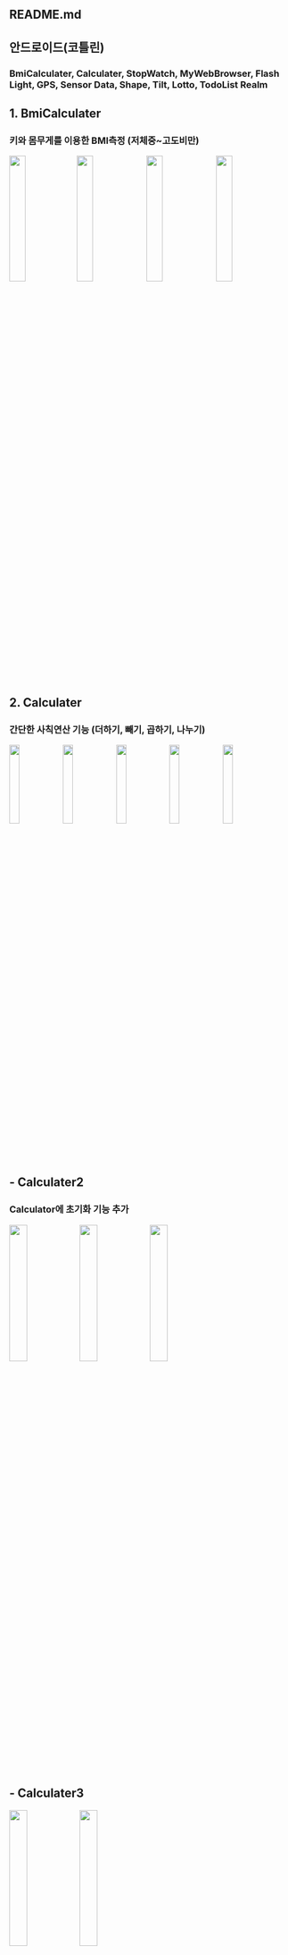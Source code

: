 ## README.md

## 안드로이드(코틀린)
### BmiCalculater, Calculater, StopWatch, MyWebBrowser, Flash Light, GPS, Sensor Data, Shape, Tilt, Lotto, TodoList Realm

## 1. BmiCalculater
### 키와 몸무게를 이용한 BMI측정 (저체중~고도비만)
<img src = "https://user-images.githubusercontent.com/76527391/123816528-5b66fb80-d932-11eb-82b6-fef8341a490a.JPG" width="24%"/><img src = "https://user-images.githubusercontent.com/76527391/123816536-5c982880-d932-11eb-9492-adca825901de.JPG" width="24%"/>
<img src = "https://user-images.githubusercontent.com/76527391/123816537-5c982880-d932-11eb-810b-9870c299e2ff.JPG" width="24%"/>
<img src = "https://user-images.githubusercontent.com/76527391/123816548-5dc95580-d932-11eb-90f8-7da6779a9f19.JPG" width="24%"/>

## 2. Calculater
### 간단한 사칙연산 기능 (더하기, 빼기, 곱하기, 나누기)
<img src = "https://user-images.githubusercontent.com/76527391/123814292-894b4080-d930-11eb-996a-4a775b008462.JPG" width="19%"/><img src = "https://user-images.githubusercontent.com/76527391/123814282-881a1380-d930-11eb-8e30-59f77785bb2e.JPG" width="19%"/><img src = "https://user-images.githubusercontent.com/76527391/123814287-88b2aa00-d930-11eb-9f8e-ecd1e9ee14a9.JPG" width="19%"/><img src = "https://user-images.githubusercontent.com/76527391/123814278-87817d00-d930-11eb-888b-7acbe717bb5d.JPG" width="19%"/><img src = "https://user-images.githubusercontent.com/76527391/123814291-88b2aa00-d930-11eb-939c-f0e11068f63f.JPG" width="19%"/>

## - Calculater2
### Calculator에 초기화 기능 추가
<img src = "https://user-images.githubusercontent.com/76527391/123816966-b993de80-d932-11eb-9017-7ecfc0189509.JPG" width="25%"/><img src = "https://user-images.githubusercontent.com/76527391/123816979-bac50b80-d932-11eb-88de-ab6f57da1141.JPG" width="25%"/><img src = "https://user-images.githubusercontent.com/76527391/123816984-bb5da200-d932-11eb-8901-351f98c8fc7a.JPG" width="25%"/>

## - Calculater3
<img src = "https://user-images.githubusercontent.com/76527391/138788731-d7ee80ec-1a4e-4c00-98ea-7fc4a4299c46.JPG" width="25%"/><img src = "https://user-images.githubusercontent.com/76527391/138788733-b6e89de8-d1c8-4561-8b37-d330512b522b.JPG" width="25%"/>

## - Calculater4
<img src = "https://user-images.githubusercontent.com/76527391/138789288-775aec37-0bf6-4bb7-9497-b3deb759fdb8.JPG" width="19%"/><img src = "https://user-images.githubusercontent.com/76527391/138788849-46548566-7310-4a42-9b39-9ded7e031afd.JPG" width="19%"/><img src = "https://user-images.githubusercontent.com/76527391/138788851-7becbfa9-37e7-492c-b45a-6842e3b22563.JPG" width="19%"/><img src = "https://user-images.githubusercontent.com/76527391/138788852-d41be0a0-611f-4b25-9e00-3433e3265b01.JPG" width="19%"/><img src = "https://user-images.githubusercontent.com/76527391/138788854-bdbf3307-7da4-4aa4-baa0-b81da10e9251.JPG" width="19%"/>
<img src = "https://user-images.githubusercontent.com/76527391/138788855-e43919d2-ac40-4b45-a3d9-6e31534f861a.JPG" width="19%"/><img src = "https://user-images.githubusercontent.com/76527391/138788858-042d0600-73c2-4efe-8ec3-5d934530ae2d.JPG" width="19%"/><img src = "https://user-images.githubusercontent.com/76527391/138788860-f73a8e65-d2ae-45cb-a43d-e91c7e42a67b.JPG" width="19%"/><img src = "https://user-images.githubusercontent.com/76527391/138788861-320ba9ac-394d-4255-8555-e98b42fbb4f7.JPG" width="19%"/>

## 3. StopWatch
### 스톱워치 기능 (시작, 정지, 초기화, 랩 타임)
<img src = "https://user-images.githubusercontent.com/76527391/123816154-09be7100-d932-11eb-851a-dee4e2d38bc7.JPG" width="25%"/><img src = "https://user-images.githubusercontent.com/76527391/123816148-0925da80-d932-11eb-92f7-503af9c9d21a.JPG" width="25%"/>

## 4. MyWebBrowser
<img src = "" width="19%"/>
## 5. Flash Light
<img src = "" width="19%"/>
## 6. GPS
<img src = "" width="19%"/>
## 7. Sensor Data
<img src = "" width="19%"/>
## 8. Shape
<img src = "" width="19%"/>
## 9. Tilt
<img src = "" width="19%"/>
## 10. Lotto
<img src = "" width="19%"/>
## 11. TodoList Realm
<img src = "" width="19%"/>
